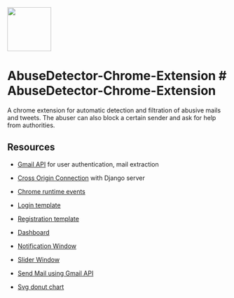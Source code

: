 <img src="https://image.flaticon.com/icons/svg/144/144875.svg" width="100"> 	

 # AbuseDetector-Chrome-Extension	# AbuseDetector-Chrome-Extension


 A chrome extension for automatic detection and filtration of abusive mails and tweets. The abuser can also block a certain sender and ask for help from authorities. 	

 ## Resources	

 - [Gmail API](https://github.com/GoogleDeveloperExperts/chrome-extension-google-apis) for user authentication, mail extraction 	

 - [Cross Origin Connection](https://developers.chrome.com/extensions/xhr) with Django server	

 - [Chrome runtime events](https://developer.chrome.com/apps/runtime)	

 - [Login template](https://colorlib.com/wp/template/login-form-v1/)	

 - [Registration template](https://colorlib.com/etc/regform/colorlib-regform-4/)	

 - [Dashboard](https://www.creative-tim.com/product/light-bootstrap-dashboard#)	

 - [Notification Window](https://www.creative-tim.com/product/paper-bootstrap-wizard?partner=114912)	

 - [Slider Window](http://www.menucool.com/slider/javascript-image-slider-demo1)
 
 - [Send Mail using Gmail API](https://github.com/igorgum/gadget9)
 
 - [Svg donut chart](https://medium.com/@heyoka/scratch-made-svg-donut-pie-charts-in-html5-2c587e935d72)
